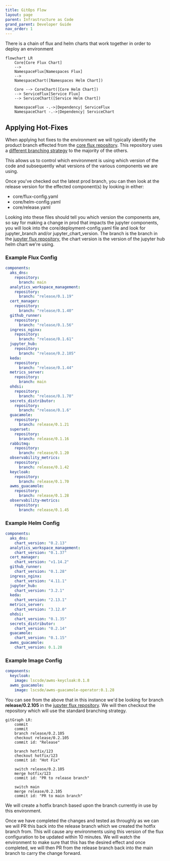 ```yaml
---
title: GitOps Flow
layout: page
parent: Infrastructure as Code
grand_parent: Developer Guide
nav_order: 1
---
```


There is a chain of flux and helm charts that work together in order to deploy an environment

```mermaid
flowchart LR
    Core[Core Flux Chart]
    -->
    NamespaceFlux[Namespaces Flux]
    -->
    NamespaceChart([Namespaces Helm Chart])
    
    Core --> CoreChart([Core Helm Chart])
    --> ServiceFlux[Service Flux]
    --> ServiceChart([Service Helm Chart])

    NamespaceFlux -.->|Dependency| ServiceFlux
    NamespaceChart -.->|Dependency| ServiceChart
```

## Applying Hot-Fixes
When applying hot fixes to the environment we will typically identify the product branch effected from the [core flux repository](https://github.com/lsc-sde/iac-flux-lscsde). This repository uses a [different branching strategy](../Source-Control/Branching-Strategies/Core-Flux-Strategy.md) to the majority of the others.

This allows us to control which environment is using which version of the code and subsequently what versions of the various components we are using.

Once you've checked out the latest prod branch, you can then look at the release version for the effected component(s) by looking in either:
* core/flux-config.yaml
* core/helm-config.yaml
* core/release.yaml

Looking into these files should tell you which version the components are, so say for making a change in prod that impacts the jupyter components, you will look into the core/deployment-config.yaml file and look for jupyter_branch and/or jupyter_chart_version. The branch is the branch in the [jupyter flux repository](https://github.com/lsc-sde/iac-flux-jupyter), the chart version is the version of the jupyter hub helm chart we're using.

### Example Flux Config
```yaml
components:
  aks_dns:
    repository:
      branch: main
  analytics_workspace_management:
    repository:
      branch: "release/0.1.19"
  cert_manager:
    repository:
      branch: "release/0.1.40"
  github_runner:
    repository:
      branch: "release/0.1.56"
  ingress_nginx:
    repository:
      branch: "release/0.1.61"
  jupyter_hub:
    repository:
      branch: "release/0.2.105"
  keda:
    repository:
      branch: "release/0.1.44"
  metrics_server:
    repository:
      branch: main
  ohdsi:
    repository:
      branch: "release/0.1.70"
  secrets_distributor:
    repository:
      branch: "release/0.1.6"
  guacamole:
    repository:
      branch: release/0.1.21
  superset:
    repository:
      branch: release/0.1.16
  rabbitmq:
    repository:
      branch: release/0.1.20
  observability_metrics:
    repository:
      branch: release/0.1.42
  keycloak:
    repository:
      branch: release/0.1.70
  awms_guacamole:
    repository:
      branch: release/0.1.28
  observability-metrics:
    repository:
      branch: release/0.1.45
```

### Example Helm Config
```yaml
components:
  aks_dns:
    chart_version: "0.2.13"
  analytics_workspace_management:
    chart_version: "0.1.37"
  cert_manager:
    chart_version: "v1.14.2"
  github_runner:
    chart_version: "0.1.28"
  ingress_nginx:
    chart_version: "4.11.1"
  jupyter_hub:
    chart_version: "3.2.1"
  keda:
    chart_version: "2.13.1"
  metrics_server:
    chart_version: "3.12.0"
  ohdsi:
    chart_version: "0.1.35"
  secrets_distributor:
    chart_version: "0.2.14"
  guacamole:
    chart_version: "0.1.15"
  awms_guacamole:
    chart_version: 0.1.28
```

### Example Image Config
```yaml example image-config.yaml
components:
  keycloak:
    image: lscsde/awms-keycloak:0.1.8
  awms_guacamole:
    image: lscsde/awms-guacamole-operator:0.1.28
```

You can see from the above that in this instance we'd be looking for branch **release/0.2.105** in the [jupyter flux repository](https://github.com/lsc-sde/iac-flux-jupyter). We will then checkout the repository which will use the standard branching strategy.

```mermaid
gitGraph LR:
    commit
    commit
    branch release/0.2.105
    checkout release/0.2.105
    commit id: "Release"
    
    branch hotfix/123
    checkout hotfix/123
    commit id: "Hot Fix"

    switch release/0.2.105
    merge hotfix/123
    commit id: "PR to release branch"

    switch main
    merge release/0.2.105
    commit id: "PR to main branch"
```

We will create a hotfix branch based upon the branch currently in use by this environment.

Once we have completed the changes and tested as throughly as we can we will PR this back into the release branch which we created the hotfix branch from. This will cause any environments using this version of the flux configuration to be updated within 10 minutes. We will watch the environment to make sure that this has the desired effect and once completed, we will then PR from the release branch back into the main branch to carry the change forward.